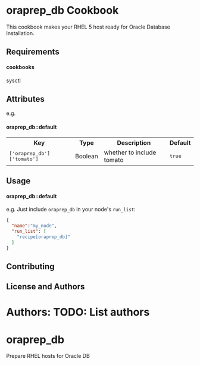 oraprep_db Cookbook
=======================
This cookbook makes your RHEL 5 host ready for Oracle Database Installation.

Requirements
------------
#### cookbooks
 sysctl

Attributes
----------

e.g.
#### oraprep_db::default
<table>
  <tr>
    <th>Key</th>
    <th>Type</th>
    <th>Description</th>
    <th>Default</th>
  </tr>
  <tr>
    <td><tt>['oraprep_db']['tomato']</tt></td>
    <td>Boolean</td>
    <td>whether to include tomato</td>
    <td><tt>true</tt></td>
  </tr>
</table>

Usage
-----
#### oraprep_db::default

e.g.
Just include `oraprep_db` in your node's `run_list`:

```json
{
  "name":"my_node",
  "run_list": [
    "recipe[oraprep_db]"
  ]
}
```

Contributing
------------
License and Authors
-------------------
Authors: TODO: List authors
=======
oraprep_db
==========

Prepare RHEL hosts for Oracle DB
